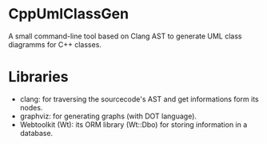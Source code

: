 # CppUmlClassGen
A small command-line tool based on Clang AST to generate UML class diagramms for C++ classes.

# Libraries

- clang: for traversing the sourcecode's AST and get informations form its nodes.
- graphviz: for generating graphs (with DOT language).
- Webtoolkit (Wt): its ORM library (Wt::Dbo) for storing information in a database.

